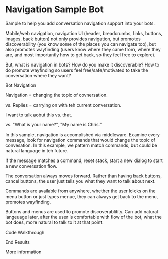 # Navigation Sample Bot

Sample to help you add conversation navigation support into your bots.

Mobile/web navigation, navigation UI (header, breadcrumbs, links, buttons, images, back button) not only provides navigation, but promotes discoverability (you know some of the places you can navigate too), but also promotes wayfinding (users know where they came from, where they are, and most importantly how to get back, so they feel free to explore).

But, what is navigation in bots? How do you make it discoverable? How to do promote wayfinding so users feel free/safe/motivated to take the conversation where they want?

Bot Navigation

Navigation = changing the topic of covnersation. 

vs. Replies = carrying on with teh current conversation.

I want to talk aobut this vs. that.

vs. "What is your name?", "My name is Chris."

In this sample, navigation is accomplished via middleware. Examine every message, look for navigation commands that would change the topic of convesation. In this example, we pattern match commands, but could be natural language in teh future.

If the message matches a command, reset stack, start a new dialog to start a new conversation flow.

The conversation always moves forward. Rather than having back buttons, cancel buttons, the user just tells you what they want to talk about next. 

Commands are available from anywhere, whether the user lcicks on the menu button or just types menue, they can always get back to the menu, promotes wayfinding.

Buttons and menus are used to promote discoverablitity.  Can add natural langeuage later, after the user is comfortable with flow of the bot, what the bot does, more natural to talk to it at that point.

Code Walkthrough

End Results

More information